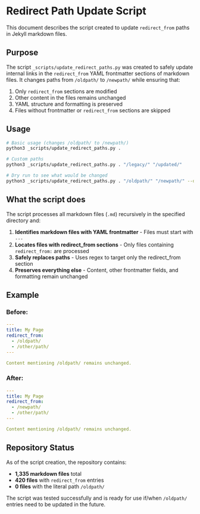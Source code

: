 # Redirect Path Update Script

This document describes the script created to update `redirect_from` paths in Jekyll markdown files.

## Purpose

The script `_scripts/update_redirect_paths.py` was created to safely update internal links in the `redirect_from` YAML frontmatter sections of markdown files. It changes paths from `/oldpath/` to `/newpath/` while ensuring that:

1. Only `redirect_from` sections are modified
2. Other content in the files remains unchanged
3. YAML structure and formatting is preserved
4. Files without frontmatter or `redirect_from` sections are skipped

## Usage

```bash
# Basic usage (changes /oldpath/ to /newpath/)
python3 _scripts/update_redirect_paths.py .

# Custom paths
python3 _scripts/update_redirect_paths.py . "/legacy/" "/updated/"

# Dry run to see what would be changed
python3 _scripts/update_redirect_paths.py . "/oldpath/" "/newpath/" --dry-run
```

## What the script does

The script processes all markdown files (`.md`) recursively in the specified directory and:

1. **Identifies markdown files with YAML frontmatter** - Files must start with `---`
2. **Locates files with redirect_from sections** - Only files containing `redirect_from:` are processed
3. **Safely replaces paths** - Uses regex to target only the redirect_from section
4. **Preserves everything else** - Content, other frontmatter fields, and formatting remain unchanged

## Example

### Before:
```yaml
---
title: My Page
redirect_from:
  - /oldpath/
  - /other/path/
---

Content mentioning /oldpath/ remains unchanged.
```

### After:
```yaml
---
title: My Page
redirect_from:
  - /newpath/
  - /other/path/
---

Content mentioning /oldpath/ remains unchanged.
```

## Repository Status

As of the script creation, the repository contains:
- **1,335 markdown files** total
- **420 files** with `redirect_from` entries
- **0 files** with the literal path `/oldpath/`

The script was tested successfully and is ready for use if/when `/oldpath/` entries need to be updated in the future.